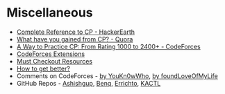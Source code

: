 # Miscellaneous

-   [Complete Reference to CP - HackerEarth](https://www.hackerearth.com/getstarted-competitive-programming/)
-   [What have you gained from CP? - Quora](https://www.quora.com/What-have-you-gained-from-competitive-programming-Did-you-go-into-research-Did-it-help-you-in-any-aspect-as-a-software-engineer-Did-it-help-you-get-an-in-depth-knowledge-of-a-programming-language-Did-it-affect-your-problem-solving-skills)
-   [A Way to Practice CP: From Rating 1000 to 2400+ - CodeForces](https://codeforces.com/blog/entry/66909)
-   [CodeForces Extensions](https://codeforces.com/blog/entry/82884)
-   [Must Checkout Resources](https://codeforces.com/blog/entry/44991)
-   [How to get better?](https://lukipuki.github.io/contest-wiki/get-better.html)
-   Comments on CodeForces - [by YouKn0wWho](https://codeforces.com/blog/entry/79449#comment-651688), [by foundLoveOfMyLife](https://codeforces.com/blog/entry/44081#comment-306037)
-   GitHub Repos - [Ashishgup](https://github.com/Ashishgup1/Competitive-Coding), [Benq](https://github.com/bqi343/USACO), [Errichto](https://github.com/Errichto/youtube), [KACTL](https://github.com/kth-competitive-programming/kactl)
